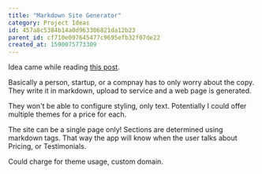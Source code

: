 ```yaml
---
title: "Markdown Site Generator"
category: Project Ideas
id: 457a8c5384b14a0d963306821da12b23
parent_id: cf710e097645477c9695efb32f07de22
created_at: 1590075773309
---
```


Idea came while reading [this post](https://florian-dahlitz.de/blog/build-a-markdown-to-html-conversion-pipeline-using-python).

Basically a person, startup, or a compnay has to only worry about the copy. They write it in markdown, upload to service and a web page is generated.

They won't be able to configure styling, only text. Potentially I could offer multiple themes for a price for each.

The site can be a single page only! Sections are determined using markdown tags. That way the app will know when the user talks about Pricing, or Testimonials. 

Could charge for theme usage, custom domain.
                
